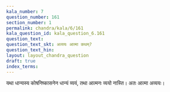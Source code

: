 ```yaml
---
kala_number: 7
question_number: 161
section_number: 1
permalink: chandra/kala/6/161
kala_question_id: kala_question_6.161
question_text: 
question_text_skt: अव्ययः आत्मा कथम्?
question_text_hin: 
layout: layout_chandra_question
draft: true
index_terms:
---
```


<!-- skt-start -->
यथा धान्यस्य कोषनिष्कासनेन धान्यं व्ययं, तथा आत्मनः व्ययो नास्ति। अतः आत्मा अव्ययः।
<!-- skt-end -->

<!-- eng-start -->
<!-- eng-end -->

